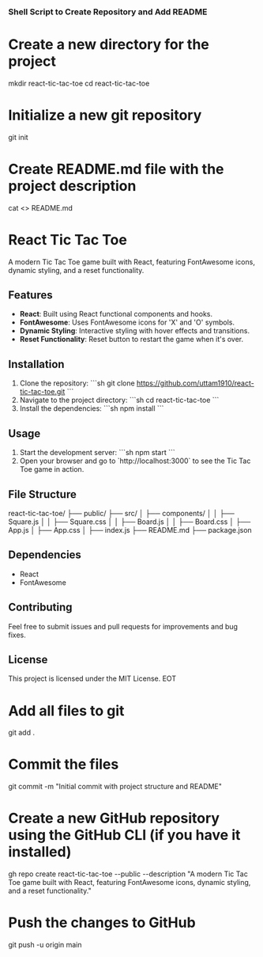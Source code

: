 
### Shell Script to Create Repository and Add README


# Create a new directory for the project
mkdir react-tic-tac-toe
cd react-tic-tac-toe

# Initialize a new git repository
git init

# Create README.md file with the project description
cat <<EOT >> README.md
# React Tic Tac Toe

A modern Tic Tac Toe game built with React, featuring FontAwesome icons, dynamic styling, and a reset functionality.

## Features

- **React**: Built using React functional components and hooks.
- **FontAwesome**: Uses FontAwesome icons for 'X' and 'O' symbols.
- **Dynamic Styling**: Interactive styling with hover effects and transitions.
- **Reset Functionality**: Reset button to restart the game when it's over.

## Installation

1. Clone the repository:
   \`\`\`sh
   git clone https://github.com/uttam1910/react-tic-tac-toe.git
   \`\`\`
2. Navigate to the project directory:
   \`\`\`sh
   cd react-tic-tac-toe
   \`\`\`
3. Install the dependencies:
   \`\`\`sh
   npm install
   \`\`\`

## Usage

1. Start the development server:
   \`\`\`sh
   npm start
   \`\`\`
2. Open your browser and go to \`http://localhost:3000\` to see the Tic Tac Toe game in action.

## File Structure


react-tic-tac-toe/
├── public/
├── src/
│   ├── components/
│   │   ├── Square.js
│   │   ├── Square.css
│   │   ├── Board.js
│   │   ├── Board.css
│   ├── App.js
│   ├── App.css
│   ├── index.js
├── README.md
├── package.json


## Dependencies

- React
- FontAwesome

## Contributing

Feel free to submit issues and pull requests for improvements and bug fixes.

## License

This project is licensed under the MIT License.
EOT

# Add all files to git
git add .

# Commit the files
git commit -m "Initial commit with project structure and README"

# Create a new GitHub repository using the GitHub CLI (if you have it installed)
gh repo create react-tic-tac-toe --public --description "A modern Tic Tac Toe game built with React, featuring FontAwesome icons, dynamic styling, and a reset functionality."

# Push the changes to GitHub
git push -u origin main

